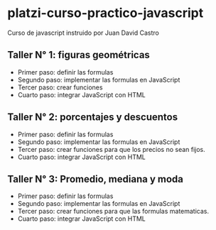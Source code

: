# platzi-curso-practico-javascript
Curso de javascript instruido por Juan David Castro

## Taller N° 1: figuras geométricas

- Primer paso: definir las formulas
- Segundo paso: implementar las formulas en JavaScript 
- Tercer paso: crear funciones
- Cuarto paso: integrar JavaScript con HTML

## Taller N° 2: porcentajes y descuentos

- Primer paso: definir las formulas
- Segundo paso: implementar las formulas en JavaScript 
- Tercer paso: crear funciones para que los precios no sean fijos.
- Cuarto paso: integrar JavaScript con HTML

## Taller N° 3: Promedio, mediana y moda

- Primer paso: definir las formulas
- Segundo paso: implementar las formulas en JavaScript 
- Tercer paso: crear funciones para que las formulas matematicas.
- Cuarto paso: integrar JavaScript con HTML
